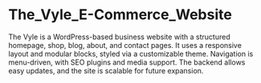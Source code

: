 # The_Vyle_E-Commerce_Website
The Vyle is a WordPress-based business website with a structured homepage, shop, blog, about, and contact pages. It uses a responsive layout and modular blocks, styled via a customizable theme. Navigation is menu-driven, with SEO plugins and media support. The backend allows easy updates, and the site is scalable for future expansion.
